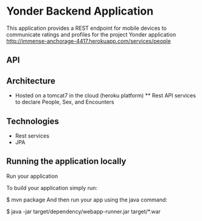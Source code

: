 # Yonder Backend Application

This application provides a REST endpoint for mobile devices to communicate ratings and profiles for the project Yonder application http://immense-anchorage-4417.herokuapp.com/services/people

## API



## Architecture
* Hosted on a tomcat7 in the cloud (heroku platform)
** Rest API services to declare People, Sex, and Encounters

## Technologies
* Rest services
* JPA
    
## Running the application locally
Run your application

To build your application simply run:

$ mvn package
And then run your app using the java command:

$ java -jar target/dependency/webapp-runner.jar target/*.war
